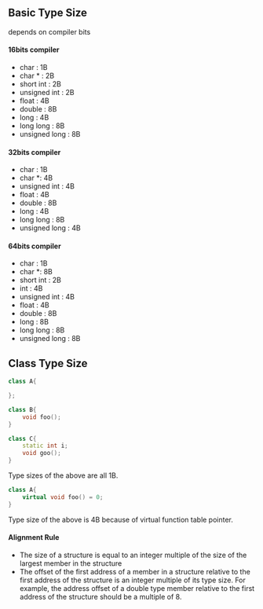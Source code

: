 ## Basic Type Size

depends on compiler bits

#### 16bits compiler
* char : 1B
* char * : 2B
* short int : 2B
* unsigned int : 2B
* float : 4B
* double : 8B
* long : 4B
* long long : 8B
* unsigned long : 8B

#### 32bits compiler
* char : 1B
* char *: 4B
* unsigned int : 4B
* float : 4B
* double : 8B
* long : 4B
* long long : 8B
* unsigned long : 4B

#### 64bits compiler
* char : 1B
* char *: 8B
* short int : 2B
* int : 4B
* unsigned int : 4B
* float : 4B
* double : 8B
* long : 8B
* long long : 8B
* unsigned long : 8B

## Class Type Size
```cpp
class A{

};

class B{
    void foo();
}

class C{
    static int i;
    void goo();
}
```

Type sizes of the above are all 1B.

```cpp
class A{
    virtual void foo() = 0;
}
```
Type size of the above is 4B because of virtual function table pointer.

#### Alignment Rule
* The size of a structure is equal to an integer multiple of the size of the largest member in the structure
* The offset of the first address of a member in a structure relative to the first address of the structure is an integer multiple of its type size. For example, the address offset of a double type member relative to the first address of the structure should be a multiple of 8.